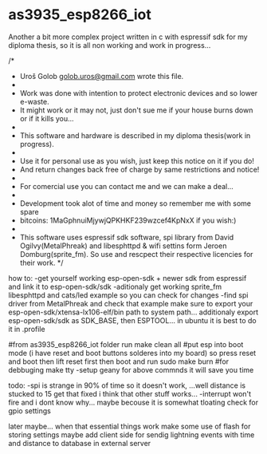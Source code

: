 # as3935_esp8266_iot
Another a bit more complex project written in c with espressif sdk for my diploma thesis, so it is all non working and work in progress...

/*
 * Uroš Golob <golob.uros@gmail.com> wrote this file.
 * 
 * Work was done with intention to protect electronic devices and so lower e-waste.
 * It might work or it may not, just don't sue me if your house burns down or if it kills you...
 * 
 * This software and hardware is described in my diploma thesis(work in progress). 
 *   
 * Use it for personal use as you wish, just keep this notice on it if you do! 
 * And return changes back free of charge by same restrictions and notice! 
 * 
 * For comercial use you can contact me and we can make a deal...
 *
 * Development took alot of time and money so remember me with some spare 
 * bitcoins: 1MaGphnuiMjywjQPKHKF239wzcef4KpNxX if you wish:)
 * 
 * This software uses espressif sdk software, spi library from David Ogilvy(MetalPhreak) and libesphttpd & wifi settins form Jeroen Domburg(sprite_fm). So use and rescpect their respective licencies for their work. 
 */
 
how to:
-get yourself working esp-open-sdk + newer sdk from espressif and link it to esp-open-sdk/sdk 
-aditionaly get working sprite_fm libesphttpd and cats/led example so you can check for changes
-find spi driver from MetalPhreak and check that example
make sure to export your esp-open-sdk/xtensa-lx106-elf/bin path to system path... additionaly export esp-open-sdk/sdk as SDK_BASE, then ESPTOOL... in ubuntu it is best to do it in .profile  

#from as3935_esp8266_iot folder run
make clean all
#put esp into boot mode (i have reset and boot buttons solderes into my board) so press reset and boot then lift reset first then boot and run
sudo make burn 
#for debbuging
make tty
-setup geany for above commnds it will save you time

todo: 
-spi is strange in 90% of time so it doesn't work, ...well distance is stucked to 15 get that fixed i think that other stuff works...
-interrupt won't fire and i dont know why...  maybe becouse it is somewhat tloating check for gpio settings

later maybe... 
when that essential things work make some use of flash for storing settings
maybe add client side for sendig lightning events with time  and distance to database in external server
